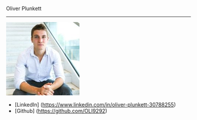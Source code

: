 Oliver Plunkett
_______________

![alt tag](photos/oliver-plunkett.jpg)

* [LinkedIn] (https://www.linkedin.com/in/oliver-plunkett-30788255) 
* [Github] (https://github.com/OLI9292)